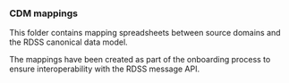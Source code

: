 ### CDM mappings

This folder contains mapping spreadsheets between source domains and the RDSS canonical data model. 

The mappings have been created as part of the onboarding process to ensure interoperability with the RDSS message API. 
